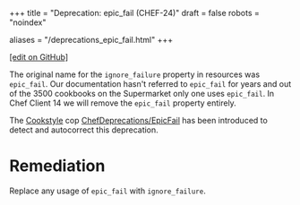 +++
title = "Deprecation: epic_fail (CHEF-24)"
draft = false
robots = "noindex"


aliases = "/deprecations_epic_fail.html"
+++

[\[edit on GitHub\]](https://github.com/chef/chef-web-docs/blob/master/content/deprecations_epic_fail.md)



The original name for the `ignore_failure` property in resources was
`epic_fail`. Our documentation hasn't referred to `epic_fail` for years
and out of the 3500 cookbooks on the Supermarket only one uses
`epic_fail`. In Chef Client 14 we will remove the `epic_fail` property
entirely.

The [Cookstyle](/workstation/cookstyle/) cop
[ChefDeprecations/EpicFail](https://github.com/chef/cookstyle/blob/master/docs/cops_chefdeprecations.md#chefdeprecationsepicfail)
has been introduced to detect and autocorrect this deprecation.

Remediation
===========

Replace any usage of `epic_fail` with `ignore_failure`.
